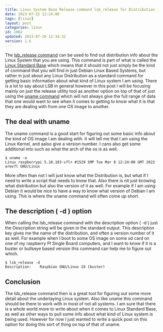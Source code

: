 ```yaml
---
title: Linux System Base Release command lsb_release for Distribution info
date: 2023-07-25 12:24:00
tags: [linux]
layout: post
categories: linux
id: 1062
updated: 2023-07-26 12:34:32
version: 1.6
---
```


The [lsb_release command](https://linux.die.net/man/1/lsb_release) can be used to find out distribution info about the Linux System that you are using. This command is part of what is called the [Linux Standard Base](https://wiki.linuxfoundation.org/lsb/start) which means that it should not just simply be the kind of command that you will find in just Debian Linux Based Systems, but rather in just about any Linux Distribution as a standard command for getting basic information about what kind of Linux system I am using. There is a lot to say about LSB in general however in this post I will be focusing mainly on just the release utility tool as another option on top of that of just using the [uname command](/2021/07/08/linux-uname/) which will not always give the full range of data that one would want to see when it comes to getting to know what it is that they are dealing with from one OS Image to another.

<!-- more -->

## The deal with uname

The uname command is a good start for figuring out some basic info about the kind of OS image I am dealing with. It will tell me that I am using the Linux Kernel, and aalso give a version number. I cans also get some additional into such as what the arch of the os is as well.

```
$ uname -a
Linux raspberrypi 5.10.103-v7l+ #1529 SMP Tue Mar 8 12:24:00 GMT 2022 armv7l GNU/Linux
```

More often than not I will just know what the Distribution is, but what if I need to write a script that needs to know that. Also there is nit just knowing what distribution but also the version of it as well. For example if I am using Debian it would be nice to have a way to know what version of Debian I am using. This is where the uname command will often come up short.

## The description ( -d ) option

When calling the lsb\_release command with the description option \( -d \) just the Description string will be given in the standard output. This description key gives me the name of the distribution, and often a version number of it as well. For example when I boot to some OS image on some sd card on one of my raspberry PI Single Board computers, and I want to know if it is a buster or bullseye based version this command can help me to figure out which.

```
$ lsb_release -d
Description:    Raspbian GNU/Linux 10 (buster)
```

## Conclusion

The lsb\_release command then is a great tool for figuring out some more detail about the underlaying Linux system. Also like uname this command should be there to work with in most of not all systems. I am sure that there is a whole world more to write about when it comes to Linux Standard Base, as well as other ways to pull some info about what kind of Linux system is being used. However for now I just wanted to write a quick post on this option for doing this sort of thing on top of that of uname.